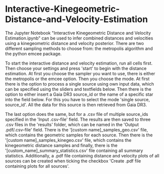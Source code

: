 # Interactive-Kinegeometric-Distance-and-Velocity-Estimation

The Jupyter Notebook "Interactive Kinegeometric Distance and Velocity Estimation.ipynb" can be used to infer combined distances and velocities using a kinegeometric distance and velocity posterior. There are two different sampling methods to choose from: the metropolis algorithm and the python emcee package.

To start the interactive distance and velocity estimation, run all cells first. Then choose your settings and press 'start' to begin with the distance estimation. At first you choose the sampler you want to use, there is either the metropolis or the emcee option. Then you choose the mode. At first there is the option to process a single source using own input data, which can be specified using the sliders and textfields below. Then there is the option to either insert a Gaia DR3 source_id or the name of a specific star into the field below. For this you have to select the mode 'single source, source_id'. All the data for this source is then retrieved from Gaia DR3. 

The last option does the same, but for a .csv file of multiple source_ids specified in the 'Input .csv-file' field. The results are then saved to three .csv files in the 'results' folder, which can be named in the 'Output .pdf/.csv-file' field. There is the  '[custom name]_samples_geo.csv' file, which contains the geometric samples for each source. Then there is the '[custom name]_samples_kinegeo.csv' file, which contains the kinegeometric distance samples and finally, there is the '[custom_name]_summary_statistics.csv' file containing all summary statistics. Additionally, a .pdf file containing distance and velocity plots of all sources can be created when ticking the checkbox 'Create .pdf file containing plots for all sources'. 
